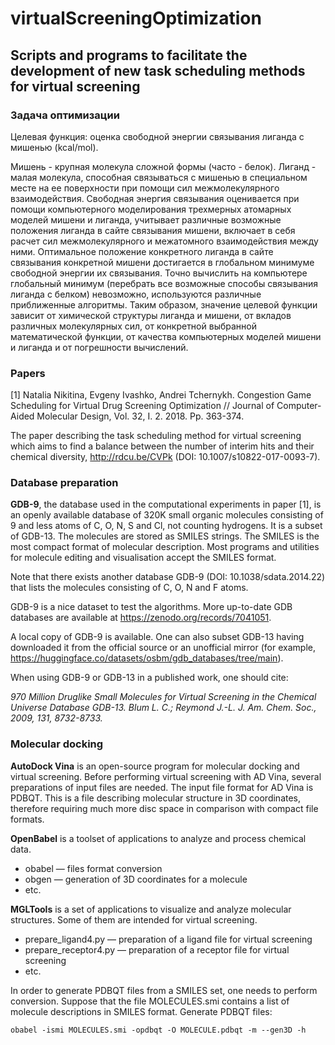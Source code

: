 # virtualScreeningOptimization

## Scripts and programs to facilitate the development of new task scheduling methods for virtual screening

### Задача оптимизации

Целевая функция: оценка свободной энергии связывания лиганда с мишенью (kcal/mol).
 
Мишень - крупная молекула сложной формы (часто - белок). Лиганд - малая молекула, способная
связываться с мишенью в специальном месте на ее поверхности при помощи сил межмолекулярного
взаимодействия. Свободная энергия связывания оценивается при помощи компьютерного моделирования
трехмерных атомарных моделей мишени и лиганда, учитывает различные возможные положения лиганда
в сайте связывания мишени, включает в себя расчет сил межмолекулярного и межатомного взаимодействия
между ними. Оптимальное положение конкретного лиганда в сайте связывания конкретной мишени
достигается в глобальном минимуме свободной энергии их связывания. Точно вычислить на компьютере
глобальный минимум (перебрать все возможные способы связывания лиганда с белком) невозможно,
используются различные приближенные алгоритмы. Таким образом, значение целевой функции зависит от
химической структуры лиганда и мишени, от вкладов различных молекулярных сил, от конкретной выбранной
математической функции, от качества компьютерных моделей мишени и лиганда и от погрешности вычислений.

### Papers

[1] Natalia Nikitina, Evgeny Ivashko, Andrei Tchernykh. Congestion Game Scheduling for Virtual Drug Screening Optimization // Journal of Computer-Aided Molecular Design, Vol. 32, I. 2. 2018. Pp. 363-374.

The paper describing the task scheduling method for virtual screening which aims to find a balance between the number of interim hits and their chemical diversity, http://rdcu.be/CVPk (DOI: 10.1007/s10822-017-0093-7).

### Database preparation 

**GDB-9**, the database used in the computational experiments in paper [1], is an openly available database of 320K small organic molecules consisting of 9 and less atoms of C, O, N, S and Cl, not counting hydrogens. It is a subset of GDB-13. The molecules are stored as SMILES strings. The SMILES is the most compact format of molecular description. Most programs and utilities for molecule editing and visualisation accept the SMILES format.

Note that there exists another database GDB-9 (DOI: 10.1038/sdata.2014.22) that lists the molecules consisting of C, O, N and F atoms.

GDB-9 is a nice dataset to test the algorithms. More up-to-date GDB databases are available at https://zenodo.org/records/7041051.

A local copy of GDB-9 is available. One can also subset GDB-13 having downloaded it from the official source or an unofficial mirror (for example, https://huggingface.co/datasets/osbm/gdb_databases/tree/main).

When using GDB-9 or GDB-13 in a published work, one should cite:

_970 Million Druglike Small Molecules for Virtual Screening in the Chemical Universe Database GDB-13. Blum L. C.; Reymond J.-L. J. Am. Chem. Soc., 2009, 131, 8732-8733._

### Molecular docking

**AutoDock Vina** is an open-source program for molecular docking and virtual screening. Before performing virtual screening with AD Vina, several preparations of input files are needed. The input file format for AD Vina is PDBQT. This is a file describing molecular structure in 3D coordinates, therefore requiring much more disc space in comparison with compact file formats. 

**OpenBabel** is a toolset of applications to analyze and process chemical data.

- obabel — files format conversion
- obgen — generation of 3D coordinates for a molecule 
- etc.

**MGLTools** is a set of applications to visualize and analyze molecular structures. Some of them are intended for virtual screening. 

- prepare_ligand4.py — preparation of a ligand file for virtual screening
- prepare_receptor4.py — preparation of a receptor file for virtual screening
- etc.

In order to generate PDBQT files from a SMILES set, one needs to perform conversion. Suppose that the file MOLECULES.smi contains a list of molecule descriptions in SMILES format. Generate PDBQT files: 

`obabel -ismi MOLECULES.smi -opdbqt -O MOLECULE.pdbqt -m --gen3D -h`


